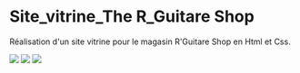 # Site_vitrine_The R_Guitare Shop
Réalisation d'un site vitrine pour le magasin R'Guitare Shop en Html et Css.

<img src="https://user-images.githubusercontent.com/82309879/115145679-16ca0480-a053-11eb-905d-bcd31e664df1.png">
<img src="https://user-images.githubusercontent.com/82309879/115145691-22b5c680-a053-11eb-9ef3-7ee72803f08f.png">
<img src="https://user-images.githubusercontent.com/82309879/115145697-2cd7c500-a053-11eb-9b77-00a4a860b62b.png">






